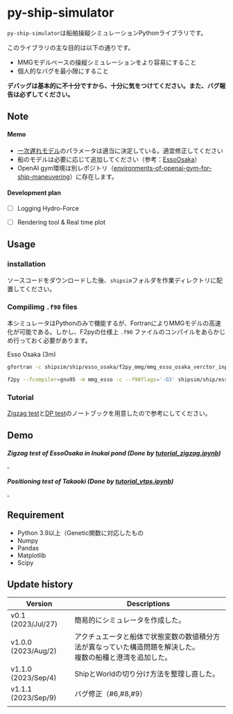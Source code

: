 # py-ship-simulator

`py-ship-simulator`は船舶操縦シミュレーションPythonライブラリです。



このライブラリの主な目的は以下の通りです。

- MMGモデルベースの操縦シミュレーションをより容易にすること
- 個人的なバグを最小限にすること

**デバッグは基本的に不十分ですから、十分に気をつけてください。また、バグ報告は必ずしてください。**



## Note

#### Memo

- [一次遅れモデル](./shipsim/ship/utils/response_models.py)のパラメータは適当に決定している。適宜修正してください
- 船のモデルは必要に応じて追加してください（参考：[EssoOsaka](./shipsim/ship/esso_osaka)）
- OpenAI gym環境は別レポジトリ（[environments-of-openai-gym-for-ship-maneuvering](https://github.com/NAOE-5thLab/environments-of-openai-gym-for-ship-maneuvering)）に存在します。



#### Development plan

- [ ] Logging Hydro-Force 
- [ ] Rendering tool & Real time plot





## Usage

### installation

ソースコードをダウンロードした後、`shipsim`フォルダを作業ディレクトリに配置してください。



### Compilimg `.f90` files

本シミュレータはPythonのみで機能するが、FortranによりMMGモデルの高速化が可能である。しかし、F2pyの仕様上 `.f90` ファイルのコンパイルをあらかじめ行っておく必要があります。

Esso Osaka (3m)

```bash
gfortran -c shipsim/ship/esso_osaka/f2py_mmg/mmg_esso_osaka_verctor_input.f90
```

```bash
f2py --fcompiler=gnu95 -m mmg_esso -c --f90flags='-O3' shipsim/ship/esso_osaka/f2py_mmg/mmg_esso_osaka_verctor_input.f90
```



### Tutorial

[Zigzag test](./tutorial_zigzag.ipynb)と[DP test](./tutorial_vtps.ipynb)のノートブックを用意したので参考にしてください。





## Demo

##### Zigzag test of EssoOsaka in Inukai pond (Done by [tutorial_zigzag.ipynb](./tutorial_zigzag.ipynb))

<img src="./log/tutorial_zigzag/test_traj.png" style="zoom:30%;" />

##### Positioning test of Takaoki (Done by [tutorial_vtps.ipynb](./tutorial_vtps.ipynb))

<img src="./log/tutorial_vtps/test_traj.png" style="zoom:30%;" />



## Requirement
- Python 3.9以上（Genetic関数に対応したもの
- Numpy
- Pandas
- Matplotlib
- Scipy



## Update history

| Version             | Descriptions                                                 |
| ------------------- | ------------------------------------------------------------ |
| v0.1 (2023/Jul/27)  | 簡易的にシミュレータを作成した。                             |
| v1.0.0 (2023/Aug/2) | アクチュエータと船体で状態変数の数値積分方法が異なっていた構造問題を解決した。 <br />複数の船種と港湾を追加した。 |
| v1.1.0 (2023/Sep/4) | ShipとWorldの切り分け方法を整理し直した。                    |
| v1.1.1 (2023/Sep/9) | バグ修正（#6,#8,#9）                                         |
|                     |                                                              |

